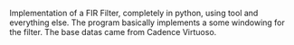 Implementation of a FIR Filter, completely in python, using tool and everything else. The program basically implements a some windowing for the filter. 
The base datas came from Cadence Virtuoso. 
